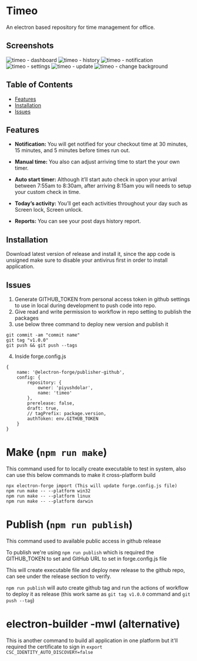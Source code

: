 # Timeo

An electron based repository for time management for office.

## Screenshots

![timeo - dashboard](/timeo%20-%20dashboard.png)
![timeo - history](/timeo%20-%20history.png)
![timeo - notification](/timeo%20-%20notification.png)
![timeo - settings](/timeo%20-%20settings.png)
![timeo - update](/timeo%20-%20update.png)
![timeo - change background](/timeo%20-%20change%20background.png)

## Table of Contents

-   [Features](#features)
-   [Installation](#installation)
-   [Issues](#Issues)

## Features

-   **Notification:** You will get notified for your checkout time at 30 minutes, 15 minutes, and 5 minutes before times run out.

-   **Manual time:** You also can adjust arriving time to start the your own timer.

-   **Auto start timer:** Although it’ll start auto check in upon your arrival between 7:55am to 8:30am, after arriving 8:15am you will needs to setup your custom check in time.

-   **Today’s activity:** You’ll get each activities throughout your day such as Screen lock, Screen unlock.

-   **Reports:** You can see your post days history report.

## Installation

Download latest version of release and install it, since the app code is unsigned make sure to disable your antivirus first in order to install application.

## Issues

1. Generate GITHUB_TOKEN from personal access token in github settings to use in local during development to push code into repo.
2. Give read and write permission to workflow in repo setting to publish the packages
3. use below three command to deploy new version and publish it

```
git commit -am "commit name"
git tag "v1.0.0"
git push && git push --tags
```

4. Inside forge.config.js

```
{
	name: '@electron-forge/publisher-github',
	config: {
		repository: {
			owner: 'piyushdolar',
			name: 'timeo'
		},
		prerelease: false,
		draft: true,
		// tagPrefix: package.version,
		authToken: env.GITHUB_TOKEN
	}
}
```

# Make (`npm run make`)

This command used for to locally create executable to test in system, also can use this below commands to make it cross-platform build

```
npx electron-forge import (This will update forge.config.js file)
npm run make -- --platform win32
npm run make -- --platform linux
npm run make -- --platform darwin
```

# Publish (`npm run publish`)

This command used to available public access in github release

To publish we're using `npm run publish` which is required the GITHUB_TOKEN to set and GitHub URL to set in forge.config.js file

This will create executable file and deploy new release to the github repo, can see under the release section to verify.

`npm run publish` will auto create github tag and run the actions of workflow to deploy it as release (this work same as `git tag v1.0.0` command and `git push --tag`)

# electron-builder -mwl (alternative)

This is another command to build all application in one platform but it'll required the certificate to sign in
`export CSC_IDENTITY_AUTO_DISCOVERY=false`
